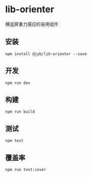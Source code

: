 # lib-orienter

横竖屏重力感应的易用组件

## 安装

```shell
npm install @jyb/lib-orienter --save
```

## 开发

```shell
npm run dev
```

## 构建

```shell
npm run build
```

## 测试

```shell
npm test
```

## 覆盖率

```shell
npm run test:cover
```
